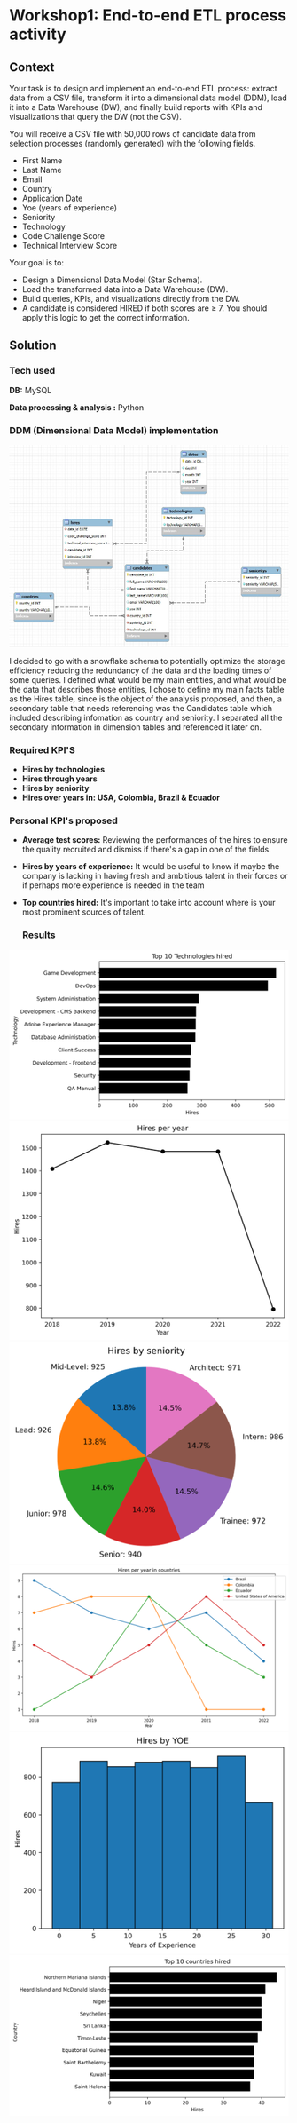 # Workshop1: End-to-end ETL process activity


## Context

Your task is to design and implement an end-to-end ETL process: extract data from a CSV file,
transform it into a dimensional data model (DDM), load it into a Data Warehouse (DW), and
finally build reports with KPIs and visualizations that query the DW (not the CSV).

You will receive a CSV file with 50,000 rows of candidate data from selection processes (randomly
generated) with the following fields. 

- First Name
- Last Name
- Email
- Country
- Application Date
- Yoe (years of experience)
-  Seniority
-  Technology
- Code Challenge Score
- Technical Interview Score


Your goal is to:

- Design a Dimensional Data Model (Star Schema).
- Load the transformed data into a Data Warehouse (DW).
- Build queries, KPIs, and visualizations directly from the DW.
- A candidate is considered HIRED if both scores are ≥ 7.
You should apply this logic to get the correct information.


## Solution


### Tech used

**DB:** MySQL

**Data processing & analysis :** Python

### DDM (Dimensional Data Model) implementation

![Link](DDM_Diagram.jpg)

I decided to go with a snowflake schema to potentially optimize the storage efficiency reducing the redundancy of the data and the loading times of some queries. I defined what would be my main entities, and what would be the data that describes those entities, I chose to define my main facts table as the Hires table, since is the object of the analysis proposed, and then, a secondary table that needs referencing was the Candidates table which included describing infomation as country and seniority. I separated all the secondary information in dimension tables and referenced it later on.

### Required KPI'S

- **Hires by technologies**
- **Hires through years**
- **Hires by seniority** 
- **Hires over years in: USA, Colombia, Brazil & Ecuador** 

### Personal KPI's proposed

- **Average test scores:** Reviewing the performances of the hires to ensure the quality recruited and dismiss if there's a gap in one of the fields.

 - **Hires by years of experience:** It would be useful to know if maybe the company is lacking in having fresh and ambitious talent  in their forces or if perhaps more experience is needed in the team

- **Top countries hired:** It's important to take into account where is your most prominent sources of talent.

  ### Results

![Link](/Results/Top%2010%20Technologies%20hired.png)
![Link](/Results/Hires%20per%20year.png)
![Link](/Results/Hires%20by%20seniority.png)
![Link](/Results/Hires%20per%20year%20in%20countries.png)
![Link](/Results/Years%20of%20Experience.png)
![Link](/Results/Top%2010%20countries%20hired.png)
